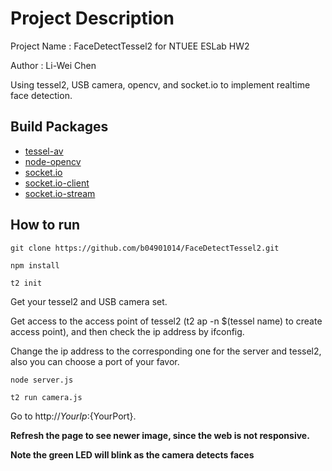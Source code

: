 # Project Description

Project Name : FaceDetectTessel2 for NTUEE ESLab HW2

Author : Li-Wei Chen

Using tessel2, USB camera, opencv, and socket.io to implement realtime face detection.

## Build Packages

* [tessel-av](https://github.com/tessel/tessel-av)
* [node-opencv](https://github.com/peterbraden/node-opencv)
* [socket.io](https://github.com/socketio/socket.io)
* [socket.io-client](https://github.com/socketio/socket.io-client)
* [socket.io-stream](https://github.com/nkzawa/socket.io-stream)

## How to run

```
git clone https://github.com/b04901014/FaceDetectTessel2.git

npm install

t2 init
```
Get your tessel2 and USB camera set.

Get access to the access point of tessel2 (t2 ap -n $(tessel name) to create access point), and then check the ip address by ifconfig.

Change the ip address to the corresponding one for the server and tessel2, also you can choose a port of your favor.
```
node server.js

t2 run camera.js
```
Go to http://${YourIp}:${YourPort}.

**Refresh the page to see newer image, since the web is not responsive.**

**Note the green LED will blink as the camera detects faces**
